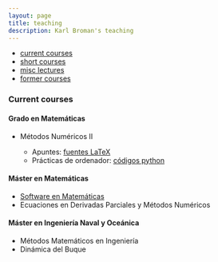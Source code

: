 ```yaml
---
layout: page
title: teaching
description: Karl Broman's teaching
---
```


<div class="navbar">
    <div class="navbar-inner">
        <ul class="nav">
            <li><a href="#current">current courses</a></li>
            <li><a href="#shortcourses">short courses</a></li>
            <li><a href="#misc">misc lectures</a></li>
            <li><a href="#old">former courses</a></li>
        </ul>
    </div>
</div>


### <a name="current"></a>Current courses

#### Grado en Matemáticas

* Métodos Numéricos II

  * Apuntes: [fuentes LaTeX](https://github.com/rrgalvan/apuntes-mnii)
  * Prácticas de ordenador: [códigos python](https://github.com/rrgalvan/python-mnii)

#### Máster en Matemáticas

* [Software en Matemáticas](https://nbviewer.jupyter.org/github/rrgalvan/Python4Maths/blob/master/Intro-to-Python/00.ipynb)
* Ecuaciones en Derivadas Parciales y Métodos Numéricos

#### Máster en Ingeniería Naval y Oceánica

* Métodos Matemáticos en Ingeniería
* Dinámica del Buque

